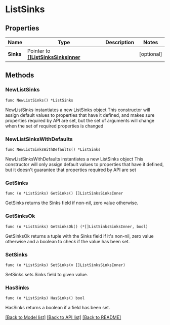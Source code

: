 # ListSinks

## Properties

Name | Type | Description | Notes
------------ | ------------- | ------------- | -------------
**Sinks** | Pointer to [**[]ListSinksSinksInner**](ListSinksSinksInner.md) |  | [optional] 

## Methods

### NewListSinks

`func NewListSinks() *ListSinks`

NewListSinks instantiates a new ListSinks object
This constructor will assign default values to properties that have it defined,
and makes sure properties required by API are set, but the set of arguments
will change when the set of required properties is changed

### NewListSinksWithDefaults

`func NewListSinksWithDefaults() *ListSinks`

NewListSinksWithDefaults instantiates a new ListSinks object
This constructor will only assign default values to properties that have it defined,
but it doesn't guarantee that properties required by API are set

### GetSinks

`func (o *ListSinks) GetSinks() []ListSinksSinksInner`

GetSinks returns the Sinks field if non-nil, zero value otherwise.

### GetSinksOk

`func (o *ListSinks) GetSinksOk() (*[]ListSinksSinksInner, bool)`

GetSinksOk returns a tuple with the Sinks field if it's non-nil, zero value otherwise
and a boolean to check if the value has been set.

### SetSinks

`func (o *ListSinks) SetSinks(v []ListSinksSinksInner)`

SetSinks sets Sinks field to given value.

### HasSinks

`func (o *ListSinks) HasSinks() bool`

HasSinks returns a boolean if a field has been set.


[[Back to Model list]](../README.md#documentation-for-models) [[Back to API list]](../README.md#documentation-for-api-endpoints) [[Back to README]](../README.md)


